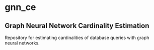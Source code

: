 # gnn_ce
## Graph Neural Network Cardinality Estimation
Repository for estimating cardinalities of database queries with graph neural networks.
